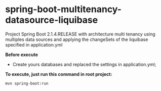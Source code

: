 # spring-boot-multitenancy-datasource-liquibase
Project Spring Boot 2.1.4.RELEASE with architecture multi tenancy using multiples data sources and applying the changeSets of the liquibase specified in application.yml 

**Before execute**
  * Create yours databases and replaced the settings in application.yml;
  
**To execute, just run this command in root project:**
```bash
mvn spring-boot:run
```
